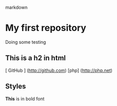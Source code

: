 markdown 
# My first repository
Doing some testing

## This is a h2 in html
[ GitHub ] (http://github.com)
[php] (http://php.net)

## Styles
**This** is in bold font
